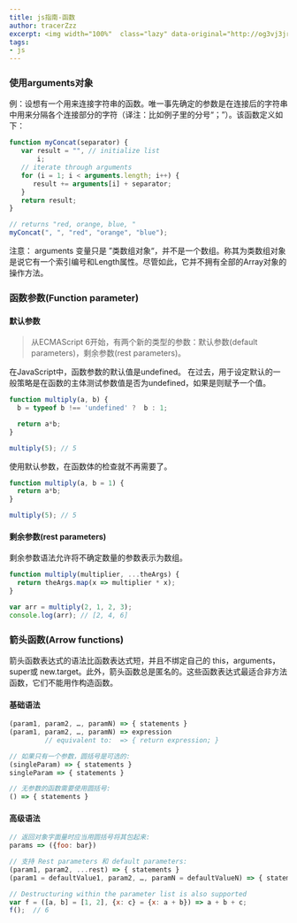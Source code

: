```yaml
---
title: js指南-函数  
author: tracerZzz 
excerpt: <img width="100%"  class="lazy" data-original="http://og3vj3jrj.bkt.clouddn.com/js/mdn.png"></br>javascript 函数 argumnets,箭头函数，默认参数
tags: 
- js
---
```

### 使用arguments对象
例：设想有一个用来连接字符串的函数。唯一事先确定的参数是在连接后的字符串中用来分隔各个连接部分的字符（译注：比如例子里的分号“；”）。该函数定义如下：
```javascript
function myConcat(separator) {
   var result = "", // initialize list
       i;
   // iterate through arguments
   for (i = 1; i < arguments.length; i++) {
      result += arguments[i] + separator;
   }
   return result;
}

// returns "red, orange, blue, "
myConcat(", ", "red", "orange", "blue");

```

注意： arguments 变量只是 ”类数组对象“，并不是一个数组。称其为类数组对象是说它有一个索引编号和Length属性。尽管如此，它并不拥有全部的Array对象的操作方法。

### 函数参数(Function parameter)
#### 默认参数
>从ECMAScript 6开始，有两个新的类型的参数：默认参数(default parameters)，剩余参数(rest parameters)。

在JavaScript中，函数参数的默认值是undefined。
在过去，用于设定默认的一般策略是在函数的主体测试参数值是否为undefined，如果是则赋予一个值。
```javascript
function multiply(a, b) {
  b = typeof b !== 'undefined' ?  b : 1;

  return a*b;
}

multiply(5); // 5
```

使用默认参数，在函数体的检查就不再需要了。
```javascript
function multiply(a, b = 1) {
  return a*b;
}

multiply(5); // 5
```

#### 剩余参数(rest parameters)

剩余参数语法允许将不确定数量的参数表示为数组。
```javascript
function multiply(multiplier, ...theArgs) {
  return theArgs.map(x => multiplier * x);
}

var arr = multiply(2, 1, 2, 3);
console.log(arr); // [2, 4, 6]
```

### 箭头函数(Arrow functions)
箭头函数表达式的语法比函数表达式短，并且不绑定自己的 this，arguments，super或 new.target。此外，箭头函数总是匿名的。这些函数表达式最适合非方法函数，它们不能用作构造函数。

#### 基础语法
```javascript
(param1, param2, …, paramN) => { statements }
(param1, param2, …, paramN) => expression
         // equivalent to:  => { return expression; }

// 如果只有一个参数，圆括号是可选的:
(singleParam) => { statements }
singleParam => { statements }

// 无参数的函数需要使用圆括号:
() => { statements }
```

#### 高级语法

```javascript
// 返回对象字面量时应当用圆括号将其包起来:
params => ({foo: bar})

// 支持 Rest parameters 和 default parameters:
(param1, param2, ...rest) => { statements }
(param1 = defaultValue1, param2, …, paramN = defaultValueN) => { statements }

// Destructuring within the parameter list is also supported
var f = ([a, b] = [1, 2], {x: c} = {x: a + b}) => a + b + c;
f();  // 6
```